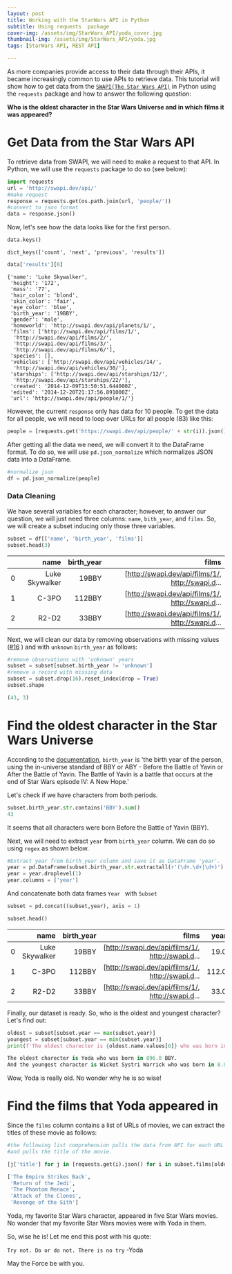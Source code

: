 ```yaml
---
layout: post
title: Working with the StarWars API in Python
subtitle: Using requests  package 
cover-img: /assets/img/StarWars_API/yoda_cover.jpg
thumbnail-img: /assets/img/StarWars_API/yoda.jpg
tags: [StarWars API, REST API]

---
```


As more companies provide access to their data through their APIs, it became increasingly common to use APIs to retrieve data. This tutorial will show how to get data from the [`SWAPI(The Star Wars API)`](https://swapi.dev/documentation) in Python using the `requests` package and how to answer the following question: 

**Who is the oldest character in the Star Wars Universe and in which films it was appeared?**

#  Get Data from the Star Wars API 

To retrieve data from SWAPI, we will need to make a request to that API. In Python, we will use the `requests` package to do so (see below): 

```python
import requests
url = 'http://swapi.dev/api/'
#make request 
response = requests.get(os.path.join(url, 'people/'))
#convert to json format 
data = response.json()
```



Now, let's see how the data looks like for the first person. 

```python
data.keys()
```

`dict_keys(['count', 'next', 'previous', 'results'])`

```python
data['results'][0]
```

```python
{'name': 'Luke Skywalker',
 'height': '172',
 'mass': '77',
 'hair_color': 'blond',
 'skin_color': 'fair',
 'eye_color': 'blue',
 'birth_year': '19BBY',
 'gender': 'male',
 'homeworld': 'http://swapi.dev/api/planets/1/',
 'films': ['http://swapi.dev/api/films/1/',
  'http://swapi.dev/api/films/2/',
  'http://swapi.dev/api/films/3/',
  'http://swapi.dev/api/films/6/'],
 'species': [],
 'vehicles': ['http://swapi.dev/api/vehicles/14/',
  'http://swapi.dev/api/vehicles/30/'],
 'starships': ['http://swapi.dev/api/starships/12/',
  'http://swapi.dev/api/starships/22/'],
 'created': '2014-12-09T13:50:51.644000Z',
 'edited': '2014-12-20T21:17:56.891000Z',
 'url': 'http://swapi.dev/api/people/1/'}
```

However, the current `response` only has data for 10 people. To get the data for all people, we will need to loop over URLs for all people (83) like this:  

```python
people = [requests.get('https://swapi.dev/api/people/' + str(i)).json() for i in range(1, 84)]
```

 After getting all the data we need, we will convert it to the DataFrame format. To do so, we will use `pd.json_normalize` which normalizes JSON data into a DataFrame. 

```python
#normalize json 
df = pd.json_normalize(people)
```



### Data Cleaning

We have several variables for each character;  however, to answer our question, we will just need three columns: `name`, `bith_year`, and `films`. So, we will create a subset inducing only those  three variables. 

```python
subset = df[['name', 'birth_year', 'films']]
subset.head(3)
```

|      |           name | birth_year |                                             films |
| ---: | -------------: | ---------: | ------------------------------------------------: |
|    0 | Luke Skywalker |      19BBY | [http://swapi.dev/api/films/1/, http://swapi.d... |
|    1 |          C-3PO |     112BBY | [http://swapi.dev/api/films/1/, http://swapi.d... |
|    2 |          R2-D2 |      33BBY | [http://swapi.dev/api/films/1/, http://swapi.d... |

Next, we will clean our data by removing observations with missing values ([#16](https://swapi.dev/api/people/17/) ) and with `unknown` `birth_year` as follows: 

```python
#remove observations with 'unknown' years 
subset = subset[subset.birth_year != 'unknown']
#remove a record with missing data 
subset = subset.drop(16).reset_index(drop = True)
subset.shape
```

```python
(43, 3)
```



# Find the oldest character in the Star Wars Universe

According to the [documentation](https://swapi.dev/documentation), `birth_year` is 'the birth year of the person, using the in-universe standard of BBY or ABY - Before the Battle of Yavin or After the Battle of Yavin. The Battle of Yavin is a battle that occurs at the end of Star Wars episode IV: A New Hope.'

Let's check if we have characters from both periods. 

```python
subset.birth_year.str.contains('BBY').sum()
43
```

It seems that all characters were born Before the Battle of Yavin (BBY). 

Next, we will need to extract `year` from `birth_year` column. We can do so using `regex` as shown below. 

```python
#Extract year from birth_year column and save it as DataFrame 'year'. 
year = pd.DataFrame(subset.birth_year.str.extractall(r'(\d+.\d+|\d+)').astype(float)) 
year = year.droplevel(1)
year.columns = ['year']
```

And concatenate both data frames `Year ` with `Subset`

```python
subset = pd.concat((subset,year), axis = 1)

subset.head()
```

|      |           name | birth_year |                                             films |  year |
| ---: | -------------: | ---------: | ------------------------------------------------: | ----: |
|    0 | Luke Skywalker |      19BBY | [http://swapi.dev/api/films/1/, http://swapi.d... |  19.0 |
|    1 |          C-3PO |     112BBY | [http://swapi.dev/api/films/1/, http://swapi.d... | 112.0 |
|    2 |          R2-D2 |      33BBY | [http://swapi.dev/api/films/1/, http://swapi.d... |  33.0 |

Finally, our dataset is ready. So, who is the oldest  and youngest character? Let's find out: 

```python
oldest = subset[subset.year == max(subset.year)]
youngest = subset[subset.year == min(subset.year)] 
print(f'The oldest charecter is {oldest.name.values[0]} who was born in {oldest.year.values[0]} BBY. \nAnd the youngest character is {youngest.name.values[0]} who was born in {youngest.year.values[0]} BBY.')
```

```python
The oldest charecter is Yoda who was born in 896.0 BBY. 
And the youngest character is Wicket Systri Warrick who was born in 8.0 BBY.
```

Wow, Yoda is really old. No wonder why he is so wise! 

# Find the films that Yoda appeared in

Since the `films` column contains a list of URLs of movies, we can extract the titles of these movie as follows: 

```python
#the following list comprehension pulls the data from API for each URL in the films column, converts it to JSON format, 
#and pulls the title of the movie. 

[j['title'] for j in [requests.get(i).json() for i in subset.films[oldest.index.values[0]]]]
```

```python
['The Empire Strikes Back',
 'Return of the Jedi',
 'The Phantom Menace',
 'Attack of the Clones',
 'Revenge of the Sith']
```

Yoda, my favorite Star Wars character, appeared in five Star Wars movies. No wonder that my favorite Star Wars movies were with Yoda in them. 

So, wise he is! Let me end this post with his quote: 

`Try not. Do or do not. There is no try` -Yoda

May the Force be with you. 